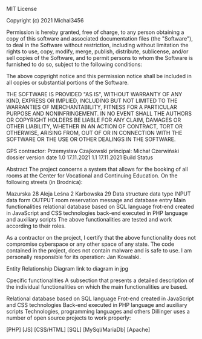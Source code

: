MIT License

Copyright (c) 2021 Michal3456

Permission is hereby granted, free of charge, to any person obtaining a copy
of this software and associated documentation files (the "Software"), to deal
in the Software without restriction, including without limitation the rights
to use, copy, modify, merge, publish, distribute, sublicense, and/or sell
copies of the Software, and to permit persons to whom the Software is
furnished to do so, subject to the following conditions:

The above copyright notice and this permission notice shall be included in all
copies or substantial portions of the Software.

THE SOFTWARE IS PROVIDED "AS IS", WITHOUT WARRANTY OF ANY KIND, EXPRESS OR
IMPLIED, INCLUDING BUT NOT LIMITED TO THE WARRANTIES OF MERCHANTABILITY,
FITNESS FOR A PARTICULAR PURPOSE AND NONINFRINGEMENT. IN NO EVENT SHALL THE
AUTHORS OR COPYRIGHT HOLDERS BE LIABLE FOR ANY CLAIM, DAMAGES OR OTHER
LIABILITY, WHETHER IN AN ACTION OF CONTRACT, TORT OR OTHERWISE, ARISING FROM,
OUT OF OR IN CONNECTION WITH THE SOFTWARE OR THE USE OR OTHER DEALINGS IN THE
SOFTWARE.

GPS
contractor: Przemysław Czajkowski
principal: Michał Czerwiński
dossier version	date
1.0	17.11.2021
1.1	17.11.2021
Build Status

Abstract
The project concerns a system that allows for the booking of all rooms at the Center for Vocational and Continuing Education. On the following streets (in Brodnica):

Mazurska 28
Aleja Leśna 2
Karbowska 29
Data structure
data	type
INPUT	data form
OUTPUT	room reservation message and database entry
Main functionalities
relational database based on SQL language
frot-end created in JavaScript and CSS technologies
back-end executed in PHP language and auxiliary scripts
The above functionalities are tested and work according to their roles.

As a contractor on the project, I certify that the above functionality does not compromise cyberspace or any other space of any state. The code contained in the project, does not contain malware and is safe to use. I am personally responsible for its operation: Jan Kowalski.

Entity Relationship Diagram
link to diagram in jpg

Cpecific functionalities
A subsection that presents a detailed description of the individual functionalities on which the main functionalities are based.

Relational database based on SQL language
Frot-end created in JavaScript and CSS technologies
Back-end executed in PHP language and auxiliary scripts
Technologies, programming languages and others
Dillinger uses a number of open source projects to work properly:

[PHP]
[JS]
[CSS/HTML]
[SQL]
[MySql/MariaDb]
[Apache]
